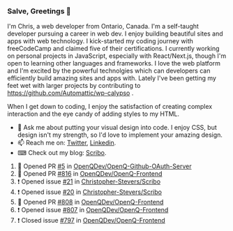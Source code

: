 ### Salve, Greetings 👋

I'm Chris, a web developer from Ontario, Canada. I'm a self-taught developer pursuing a career in web dev. I enjoy building beautiful sites and apps with web technology.
I kick-started my coding journey with freeCodeCamp and claimed five of their certifications.  I currently working on personal projects in JavaScript, especially with React/Next.js, though I'm open to learning other languages and frameworks. I love the web platform and I'm excited by the powerful technolgies which can developers can efficiently build amazing sites and apps with. Lately I've been getting my feet wet with larger projects by contributing to https://github.com/Automattic/wp-calypso .

When I get down to coding, I enjoy the satisfaction of creating complex interaction and the eye candy of adding styles to my HTML. 

- 💬 Ask me about putting your visual design into code. I enjoy CSS, but design isn't my strength, so I'd love to implement your amazing design.
- 📫 Reach me on: [Twitter](https://twitter.com/Christo28120856), [Linkedin](https://www.linkedin.com/in/christopher-stevers-07b9a5204/).
- ⌨ Check out my blog: [Scribo](https://christopherstevers.cf).
<!--
**Christopher-Stevers/Christopher-Stevers** is a ✨ _special_ ✨ repository because its `README.md` (this file) appears on your GitHub profile.

Here are some ideas to get you started:

- 🔭 I’m currently working on ...
- 🌱 I’m currently learning ...
- 👯 I’m looking to collaborate on ...
- 🤔 I’m looking for help with ...
- 😄 Pronouns: ...
- ⚡ Fun fact: ...
-->

<!--START_SECTION:activity-->
1. 💪 Opened PR [#5](https://github.com/OpenQDev/OpenQ-Github-OAuth-Server/pull/5) in [OpenQDev/OpenQ-Github-OAuth-Server](https://github.com/OpenQDev/OpenQ-Github-OAuth-Server)
2. 💪 Opened PR [#816](https://github.com/OpenQDev/OpenQ-Frontend/pull/816) in [OpenQDev/OpenQ-Frontend](https://github.com/OpenQDev/OpenQ-Frontend)
3. ❗️ Opened issue [#21](https://github.com/Christopher-Stevers/Scribo/issues/21) in [Christopher-Stevers/Scribo](https://github.com/Christopher-Stevers/Scribo)
4. ❗️ Opened issue [#20](https://github.com/Christopher-Stevers/Scribo/issues/20) in [Christopher-Stevers/Scribo](https://github.com/Christopher-Stevers/Scribo)
5. 💪 Opened PR [#808](https://github.com/OpenQDev/OpenQ-Frontend/pull/808) in [OpenQDev/OpenQ-Frontend](https://github.com/OpenQDev/OpenQ-Frontend)
6. ❗️ Opened issue [#807](https://github.com/OpenQDev/OpenQ-Frontend/issues/807) in [OpenQDev/OpenQ-Frontend](https://github.com/OpenQDev/OpenQ-Frontend)
7. ❗️ Closed issue [#797](https://github.com/OpenQDev/OpenQ-Frontend/issues/797) in [OpenQDev/OpenQ-Frontend](https://github.com/OpenQDev/OpenQ-Frontend)
<!--END_SECTION:activity-->
